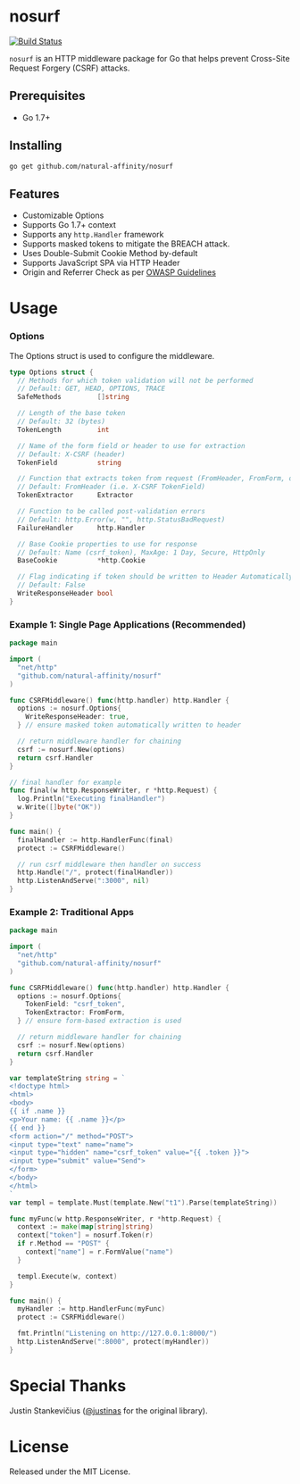 # nosurf

[![Build Status](https://travis-ci.org/justinas/nosurf.svg?branch=master)](https://travis-ci.org/justinas/nosurf)

`nosurf` is an HTTP middleware package for Go
that helps prevent Cross-Site Request Forgery (CSRF) attacks.

## Prerequisites
* Go 1.7+

## Installing
```bash
go get github.com/natural-affinity/nosurf
```

## Features
* Customizable Options
* Supports Go 1.7+ context
* Supports any `http.Handler` framework
* Supports masked tokens to mitigate the BREACH attack.
* Uses Double-Submit Cookie Method by-default
* Supports JavaScript SPA via HTTP Header
* Origin and Referrer Check as per [OWASP Guidelines](https://www.owasp.org/index.php/Cross-Site_Request_Forgery_(CSRF)_Prevention_Cheat_Sheet#Checking_the_Referer_Header)

# Usage

### Options

The Options struct is used to configure the middleware.

```go
type Options struct {
  // Methods for which token validation will not be performed
  // Default: GET, HEAD, OPTIONS, TRACE
  SafeMethods         []string

  // Length of the base token
  // Default: 32 (bytes)
  TokenLength         int

  // Name of the form field or header to use for extraction
  // Default: X-CSRF (header)
  TokenField          string

  // Function that extracts token from request (FromHeader, FromForm, or Custom)
  // Default: FromHeader (i.e. X-CSRF TokenField)
  TokenExtractor      Extractor

  // Function to be called post-validation errors
  // Default: http.Error(w, "", http.StatusBadRequest)
  FailureHandler      http.Handler

  // Base Cookie properties to use for response
  // Default: Name (csrf_token), MaxAge: 1 Day, Secure, HttpOnly
  BaseCookie          *http.Cookie

  // Flag indicating if token should be written to Header Automatically
  // Default: False
  WriteResponseHeader bool
}
```

### Example 1: Single Page Applications (Recommended)
```go
package main

import (
  "net/http"
  "github.com/natural-affinity/nosurf"
)

func CSRFMiddleware() func(http.handler) http.Handler {
  options := nosurf.Options{
    WriteResponseHeader: true,
  } // ensure masked token automatically written to header

  // return middleware handler for chaining
  csrf := nosurf.New(options)
  return csrf.Handler
}

// final handler for example
func final(w http.ResponseWriter, r *http.Request) {
  log.Println("Executing finalHandler")
  w.Write([]byte("OK"))
}

func main() {
  finalHandler := http.HandlerFunc(final)
  protect := CSRFMiddleware()

  // run csrf middleware then handler on success
  http.Handle("/", protect(finalHandler))
  http.ListenAndServe(":3000", nil)
}

```

### Example 2: Traditional Apps
```go
package main

import (
  "net/http"
  "github.com/natural-affinity/nosurf"
)

func CSRFMiddleware() func(http.handler) http.Handler {
  options := nosurf.Options{
    TokenField: "csrf_token",
    TokenExtractor: FromForm,
  } // ensure form-based extraction is used

  // return middleware handler for chaining
  csrf := nosurf.New(options)
  return csrf.Handler
}

var templateString string = `
<!doctype html>
<html>
<body>
{{ if .name }}
<p>Your name: {{ .name }}</p>
{{ end }}
<form action="/" method="POST">
<input type="text" name="name">
<input type="hidden" name="csrf_token" value="{{ .token }}">
<input type="submit" value="Send">
</form>
</body>
</html>
`
var templ = template.Must(template.New("t1").Parse(templateString))

func myFunc(w http.ResponseWriter, r *http.Request) {
  context := make(map[string]string)
  context["token"] = nosurf.Token(r)
  if r.Method == "POST" {
    context["name"] = r.FormValue("name")
  }

  templ.Execute(w, context)
}

func main() {
  myHandler := http.HandlerFunc(myFunc)
  protect := CSRFMiddleware()

  fmt.Println("Listening on http://127.0.0.1:8000/")
  http.ListenAndServe(":8000", protect(myHandler))
}

```


# Special Thanks
Justin Stankevičius ([@justinas](https://github.com/justinas) for the original library).

# License
Released under the MIT License.
